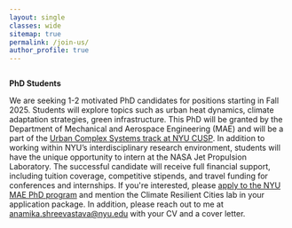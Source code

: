 ```yaml
---
layout: single
classes: wide
sitemap: true
permalink: /join-us/
author_profile: true
---
```



<figure style="width: 300px" class="align-right">
  <img src="/assets/images/laptop.jpg" alt="">
</figure>


**PhD Students**

We are seeking 1-2 motivated PhD candidates for positions starting in Fall 2025. Students will explore topics such as urban heat dynamics, climate adaptation strategies, green infrastructure. This PhD will be granted by the Department of Mechanical and Aerospace Engineering (MAE) and will be a part of the [Urban Complex Systems track at NYU CUSP](https://engineering.nyu.edu/research-innovation/centers/cusp). In addition to working within NYU’s interdisciplinary research environment, students will have the unique opportunity to intern at the NASA Jet Propulsion Laboratory. The successful candidate will receive full financial support, including tuition coverage, competitive stipends, and travel funding for conferences and internships.  If you're interested, please [apply to the NYU MAE PhD program](https://engineering.nyu.edu/admissions/graduate) and mention the Climate Resilient Cities lab in your application package. In addition, please reach out to me at anamika.shreevastava@nyu.edu with your CV and a cover letter.
